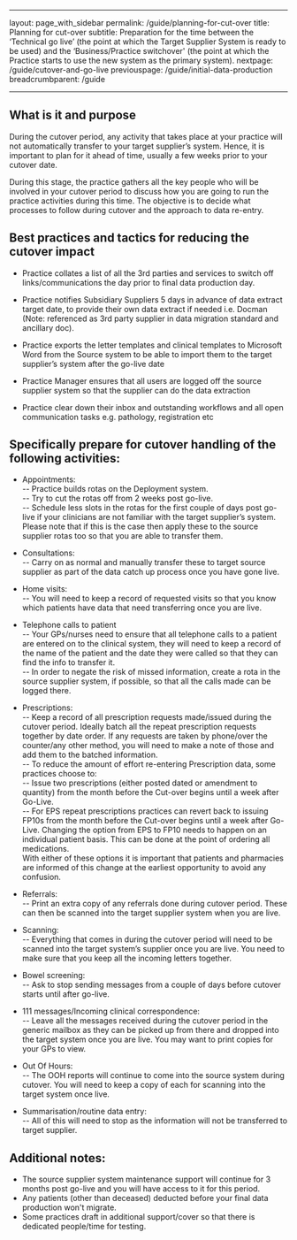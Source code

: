 -- -
layout: page_with_sidebar
permalink: /guide/planning-for-cut-over
title: Planning for cut-over
subtitle: Preparation for the time between the ‘Technical go live’ (the point at which the Target Supplier System is ready to be used) and the ‘Business/Practice switchover' (the point at which the Practice starts to use the new system as the primary system).
nextpage: /guide/cutover-and-go-live
previouspage: /guide/initial-data-production
breadcrumbparent: /guide
-- -

## What is it and purpose

During the cutover period, any activity that takes place at your practice will not automatically transfer to your target supplier’s system. Hence, it is important to plan for it ahead of time, usually a few weeks prior to your cutover date.

During this stage, the practice gathers all the key people who will be involved in your cutover period to discuss how you are going to run the practice activities during this time. The objective is to decide what processes to follow during cutover and the approach to data re-entry.

## Best practices and tactics for reducing the cutover impact

* Practice collates a list of all the 3rd parties and services to switch off links/communications the day prior to final data production day.

* Practice notifies Subsidiary Suppliers 5 days in advance of data extract target date, to provide their own data extract if needed i.e. Docman (Note: referenced as 3rd party supplier in data migration standard and ancillary doc).

* Practice exports the letter templates and clinical templates to Microsoft Word from the Source system to be able to import them to the target supplier’s system after the go-live date

* Practice Manager ensures that all users are logged off the source supplier system so that the supplier can do the data extraction

* Practice clear down their inbox and outstanding workflows and all open communication tasks e.g. pathology, registration etc


## Specifically prepare for cutover handling of the following activities:

* Appointments:  
  -- Practice builds rotas on the Deployment system.  
  -- Try to cut the rotas off from 2 weeks post go-live.  
  -- Schedule less slots in the rotas for the first couple of days post go-live if your clinicians are not familiar with the target supplier’s system. Please note that if this is the case then apply these to the source supplier rotas too so that you are able to transfer them.  

* Consultations:  
  -- Carry on as normal and manually transfer these to target source supplier as part of the data catch up process once you have gone live.  

* Home visits:  
  -- You will need to keep a record of requested visits so that you know which patients have data that need transferring once you are live.  

* Telephone calls to patient  
  -- Your GPs/nurses need to ensure that all telephone calls to a patient are entered on to the clinical system, they will need to keep a record of the name of the patient and the date they were called so that they can find the info to transfer it.  
  -- In order to negate the risk of missed information, create a rota in the source supplier system, if possible, so that all the calls made can be logged there.  

* Prescriptions:  
  --  Keep a record of all prescription requests made/issued during the cutover period. Ideally batch all the repeat prescription requests together by date order. If any requests are taken by phone/over the counter/any other method, you will need to make a note of those and add them to the batched information.  
  --  To reduce the amount of effort re-entering Prescription data, some practices choose to:  
    --  Issue two prescriptions (either posted dated or amendment to quantity) from the month before the Cut-over begins until a week after Go-Live.  
    --  For EPS repeat prescriptions practices can revert back to issuing FP10s from the month before the Cut-over begins until a week after Go-Live. Changing the option from EPS to FP10 needs to happen on an individual patient basis. This can be done at the point of ordering all medications.  
  With either of these options it is important that patients and pharmacies are informed of this change at the earliest opportunity to avoid any confusion.

* Referrals:  
  -- Print an extra copy of any referrals done during cutover period. These can then be scanned into the target supplier system when you are live.  

* Scanning:  
  -- Everything that comes in during the cutover period will need to be scanned into the target system’s supplier once you are live. You need to make sure that you keep all the incoming letters together.  

* Bowel screening:  
  -- Ask to stop sending messages from a couple of days before cutover starts until after go-live.  

* 111 messages/Incoming clinical correspondence:  
  -- Leave all the messages received during the cutover period in the generic mailbox as they can be picked up from there and dropped into the target system once you are live. You may want to print copies for your GPs to view.  

* Out Of Hours:  
  -- The OOH reports will continue to come into the source system during cutover. You will need to keep a copy of each for scanning into the target system once live.  

* Summarisation/routine data entry:  
  -- All of this will need to stop as the information will not be transferred to target supplier.  

## Additional notes:  
* The source supplier system maintenance support will continue for 3 months post go-live and you will have access to it for this period.  
* Any patients (other than deceased) deducted before your final data production won't migrate.  
* Some practices draft in additional support/cover so that there is dedicated people/time for testing.  